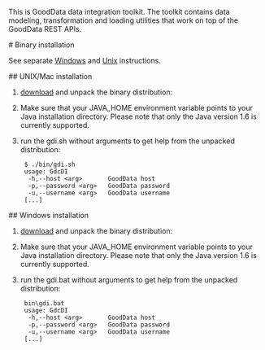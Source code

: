 This is GoodData data integration toolkit. The toolkit contains data modeling, transformation and loading utilities that
work on top of the GoodData REST APIs.

<a name="binary">
# Binary installation
</a>

See separate [Windows](#iwin) and [Unix](#iunix) instructions.

<a name="iunix">
## UNIX/Mac installation
</a>

1. [download](http://github.com/gooddata/GoodData-DI/downloads) and unpack the binary distribution:

2. Make sure that your JAVA_HOME environment variable points to your Java installation directory.
   Please note that only the Java version 1.6 is currently supported.

3. run the gdi.sh without arguments to get help from the unpacked distribution:

        $ ./bin/gdi.sh
        usage: GdcDI
         -h,--host <arg>       GoodData host
         -p,--password <arg>   GoodData password
         -u,--username <arg>   GoodData username
        [...]

<a name="iwin">
## Windows installation
</a>

1. [download](http://github.com/gooddata/GoodData-DI/downloads) and unpack the binary distribution:

2. Make sure that your JAVA_HOME environment variable points to your Java installation directory.
   Please note that only the Java version 1.6 is currently supported.

3. run the gdi.bat without arguments to get help from the unpacked distribution:

        bin\gdi.bat
        usage: GdcDI
         -h,--host <arg>       GoodData host
         -p,--password <arg>   GoodData password
         -u,--username <arg>   GoodData username
        [...]

